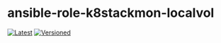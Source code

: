 # ansible-role-k8stackmon-localvol

[![Latest](https://github.com/noveris-inf/ansible-role-k8stackmon-localvol/workflows/Latest/badge.svg)](https://github.com/noveris-inf/ansible-role-k8stackmon-localvol/actions?query=workflow%3ALatest) [![Versioned](https://github.com/noveris-inf/ansible-role-k8stackmon-localvol/workflows/Versioned/badge.svg)](https://github.com/noveris-inf/ansible-role-k8stackmon-localvol/actions?query=workflow%3AVersioned)
